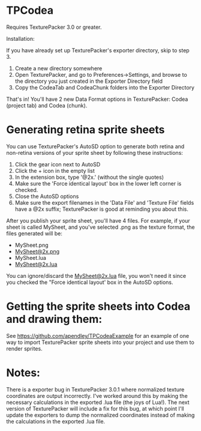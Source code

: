 TPCodea
=======

Requires TexturePacker 3.0 or greater.

Installation:

If you have already set up TexturePacker's exporter directory, skip to step 3. 

1. Create a new directory somewhere
2. Open TexturePacker, and go to Preferences->Settings, and browse to the directory you just created in the Exporter Directory field
3. Copy the CodeaTab and CodeaChunk folders into the Exporter Directory

That's in! You'll have 2 new Data Format options in TexturePacker: Codea (project tab) and Codea (chunk).

Generating retina sprite sheets
=

You can use TexturePacker's AutoSD option to generate both retina and non-retina versions of your sprite sheet by following these instructions:

1. Click the gear icon next to AutoSD
2. Click the + icon in the empty list
3. In the extension box, type '@2x.' (without the single quotes)
4. Make sure the 'Force identical layout' box in the lower left corner is checked.
5. Close the AutoSD options
6. Make sure the export filenames in the 'Data File' and 'Texture File' fields have a @2x suffix; TexturePacker is good at reminding you about this.


After you publish your sprite sheet, you'll have 4 files. For example, if your sheet is called MySheet, and you've selected .png as the texture format, the files generated will be:

* MySheet.png
* MySheet@2x.png
* MySheet.lua
* MySheet@2x.lua

You can ignore/discard the MySheet@2x.lua file, you won't need it since you checked the "Force identical layout' box in the AutoSD options.


Getting the sprite sheets into Codea and drawing them:
=

See https://github.com/apendley/TPCodeaExample for an example of one way to import TexturePacker sprite sheets into your project and use them to render sprites.

Notes:
=

There is a exporter bug in TexturePacker 3.0.1 where normalized texture coordinates are output incorrectly. I've worked around this by making the necessary calculations in the exported .lua file (the joys of Lua!). The next version of TexturePacker will include a fix for this bug, at which point I'll update the exporters to dump the normalized coordinates instead of making the calculations in the exported .lua file.